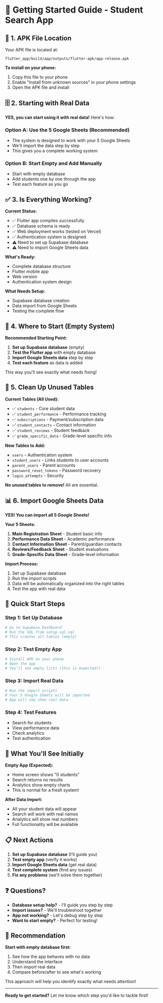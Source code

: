 # 🚀 Getting Started Guide - Student Search App

## 📱 1. APK File Location

Your APK file is located at:
```
flutter_app/build/app/outputs/flutter-apk/app-release.apk
```

**To install on your phone:**
1. Copy this file to your phone
2. Enable "Install from unknown sources" in your phone settings
3. Open the APK file and install

## 🗄️ 2. Starting with Real Data

**YES, you can start using it with real data!** Here's how:

### Option A: Use the 5 Google Sheets (Recommended)
- The system is designed to work with your 5 Google Sheets
- We'll import the data step by step
- This gives you a complete working system

### Option B: Start Empty and Add Manually
- Start with empty database
- Add students one by one through the app
- Test each feature as you go

## ✅ 3. Is Everything Working?

**Current Status:**
- ✅ Flutter app compiles successfully
- ✅ Database schema is ready
- ✅ Web deployment works (tested on Vercel)
- ✅ Authentication system is designed
- ⚠️ Need to set up Supabase database
- ⚠️ Need to import Google Sheets data

**What's Ready:**
- Complete database structure
- Flutter mobile app
- Web version
- Authentication system design

**What Needs Setup:**
- Supabase database creation
- Data import from Google Sheets
- Testing the complete flow

## 🎯 4. Where to Start (Empty System)

**Recommended Starting Point:**
1. **Set up Supabase database** (empty)
2. **Test the Flutter app** with empty database
3. **Import Google Sheets data** step by step
4. **Test each feature** as data is added

This way you'll see exactly what needs fixing!

## 🧹 5. Clean Up Unused Tables

**Current Tables (All Used):**
- ✅ `students` - Core student data
- ✅ `student_performance` - Performance tracking
- ✅ `subscriptions` - Payment/subscription data
- ✅ `student_contacts` - Contact information
- ✅ `student_reviews` - Student feedback
- ✅ `grade_specific_data` - Grade-level specific info

**New Tables to Add:**
- `users` - Authentication system
- `student_users` - Links students to user accounts
- `parent_users` - Parent accounts
- `password_reset_tokens` - Password recovery
- `login_attempts` - Security

**No unused tables to remove!** All are essential.

## 📊 6. Import Google Sheets Data

**YES! You can import all 5 Google Sheets!**

**Your 5 Sheets:**
1. **Main Registration Sheet** - Student basic info
2. **Performance Data Sheet** - Academic performance
3. **Contact Information Sheet** - Parent/guardian contacts
4. **Reviews/Feedback Sheet** - Student evaluations
5. **Grade-Specific Data Sheet** - Grade-level information

**Import Process:**
1. Set up Supabase database
2. Run the import scripts
3. Data will be automatically organized into the right tables
4. Test the app with real data

## 🚀 Quick Start Steps

### Step 1: Set Up Database
```bash
# Go to Supabase Dashboard
# Run the SQL from setup-sql.sql
# This creates all tables (empty)
```

### Step 2: Test Empty App
```bash
# Install APK on your phone
# Open the app
# You'll see empty lists (this is expected!)
```

### Step 3: Import Real Data
```bash
# Run the import scripts
# Your 5 Google Sheets will be imported
# App will now show real data
```

### Step 4: Test Features
- Search for students
- View performance data
- Check analytics
- Test authentication

## 🔧 What You'll See Initially

**Empty App (Expected):**
- Home screen shows "0 students"
- Search returns no results
- Analytics show empty charts
- This is normal for a fresh system!

**After Data Import:**
- All your student data will appear
- Search will work with real names
- Analytics will show real numbers
- Full functionality will be available

## 📋 Next Actions

1. **Set up Supabase database** (I'll guide you)
2. **Test empty app** (verify it works)
3. **Import Google Sheets data** (get real data)
4. **Test complete system** (find any issues)
5. **Fix any problems** (we'll solve them together)

## ❓ Questions?

- **Database setup help?** - I'll guide you step by step
- **Import issues?** - We'll troubleshoot together
- **App not working?** - Let's debug step by step
- **Want to start empty?** - Perfect for testing!

## 🎯 Recommendation

**Start with empty database first:**
1. See how the app behaves with no data
2. Understand the interface
3. Then import real data
4. Compare before/after to see what's working

This approach will help you identify exactly what needs attention!

---

**Ready to get started?** Let me know which step you'd like to tackle first!
